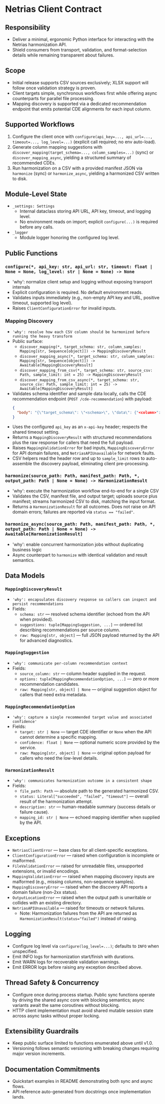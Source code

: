 # Netrias Client Contract

## Responsibility
- Deliver a minimal, ergonomic Python interface for interacting with the Netrias harmonization API.
- Shield consumers from transport, validation, and format-selection details while remaining transparent about failures.

## Scope
- Initial release supports CSV sources exclusively; XLSX support will follow once validation strategy is proven.
- Client targets simple, synchronous workflows first while offering async counterparts for parallel file processing.
- Mapping discovery is supported via a dedicated recommendation endpoint that emits potential CDE alignments for each input column.

## Supported Workflows
1. Configure the client once with `configure(api_key=..., api_url=..., timeout=..., log_level=...)` (explicit call required; no env auto-load).
2. Generate column mapping suggestions with `discover_mapping(target_schema=..., column_samples=...)` (sync) or `discover_mapping_async`, yielding a structured summary of recommended CDEs.
3. Run harmonization on a CSV with a provided manifest JSON via `harmonize` (sync) or `harmonize_async`, yielding a harmonized CSV written to disk.

## Module-Level State
- `_settings: Settings`
  - Internal dataclass storing API URL, API key, timeout, and logging level.
  - No environment reads on import; explicit `configure(...)` is required before any calls.
- `_logger`
  - Module logger honoring the configured log level.

## Public Functions

### `configure(*, api_key: str, api_url: str, timeout: float | None = None, log_level: str | None = None) -> None`
- 'why': normalize client setup and logging without exposing transport internals
- Explicit configuration is required. No default environment reads.
- Validates inputs immediately (e.g., non-empty API key and URL, positive timeout, supported log level).
- Raises `ClientConfigurationError` for invalid inputs.

### Mapping Discovery
- `'why': resolve how each CSV column should be harmonized before running the heavy transform`
- Public surface:
  - `discover_mapping(*, target_schema: str, column_samples: Mapping[str, Sequence[object]]) -> MappingDiscoveryResult`
  - `discover_mapping_async(*, target_schema: str, column_samples: Mapping[str, Sequence[object]]) -> Awaitable[MappingDiscoveryResult]`
  - `discover_mapping_from_csv(*, target_schema: str, source_csv: Path, sample_limit: int = 25) -> MappingDiscoveryResult`
  - `discover_mapping_from_csv_async(*, target_schema: str, source_csv: Path, sample_limit: int = 25) -> Awaitable[MappingDiscoveryResult]`
- Validates schema identifier and sample data locally, calls the CDE recommendation endpoint (`POST /cde-recommendation`) with payload:
  ```json
  {
    "body": "{\"target_schema\": \"<schema>\", \"data\": {"<column>": ["value", ...]}}"
  }
  ```
- Uses the configured `api_key` as an `x-api-key` header; respects the shared timeout setting.
- Returns a `MappingDiscoveryResult` with structured recommendations plus the raw response for callers that need the full payload.
- Raises `MappingValidationError` for bad inputs, `MappingDiscoveryError` for API domain failures, and `NetriasAPIUnavailable` for network faults.
 - CSV helpers read the header row and up to `sample_limit` rows to auto-assemble the discovery payload, eliminating client pre-processing.

### `harmonize(source_path: Path, manifest_path: Path, *, output_path: Path | None = None) -> HarmonizationResult`
- 'why': execute the harmonization workflow end-to-end for a single CSV
- Validates the CSV, manifest file, and output target; uploads source plus manifest; streams harmonized CSV to disk, matching the input format.
- Returns a `HarmonizationResult` for all outcomes. Does not raise on API domain errors; failures are reported via `status == "failed"`.

### `harmonize_async(source_path: Path, manifest_path: Path, *, output_path: Path | None = None) -> Awaitable[HarmonizationResult]`
- 'why': enable concurrent harmonization jobs without duplicating business logic
- Async counterpart to `harmonize` with identical validation and result semantics.

## Data Models

### `MappingDiscoveryResult`
- `'why': encapsulates discovery response so callers can inspect and persist recommendations`
- Fields:
  - `schema: str` — resolved schema identifier (echoed from the API when provided).
  - `suggestions: tuple[MappingSuggestion, ...]` — ordered list describing recommendations per source column.
  - `raw: Mapping[str, object]` — full JSON payload returned by the API for advanced diagnostics.

### `MappingSuggestion`
- `'why': communicate per-column recommendation context`
- Fields:
  - `source_column: str` — column header supplied in the request.
  - `options: tuple[MappingRecommendationOption, ...]` — zero or more recommendation candidates.
  - `raw: Mapping[str, object] | None` — original suggestion object for callers that need extra metadata.

### `MappingRecommendationOption`
- `'why': capture a single recommended target value and associated confidence'`
- Fields:
  - `target: str | None` — target CDE identifier or `None` when the API cannot determine a specific mapping.
  - `confidence: float | None` — optional numeric score provided by the service.
  - `raw: Mapping[str, object] | None` — original option payload for callers who need the low-level details.

### `HarmonizationResult`
- `'why': communicates harmonization outcome in a consistent shape`
- Fields:
  - `file_path: Path` — absolute path to the generated harmonized CSV.
  - `status: Literal["succeeded", "failed", "timeout"]` — overall result of the harmonization attempt.
  - `description: str` — human-readable summary (success details or failure cause).
  - `mapping_id: str | None` — echoed mapping identifier when supplied by the API.

## Exceptions
- `NetriasClientError` — base class for all client-specific exceptions.
- `ClientConfigurationError` — raised when configuration is incomplete or malformed.
- `FileValidationError` — raised for unreadable files, unsupported extensions, or invalid encodings.
- `MappingValidationError` — raised when mapping discovery inputs are malformed (e.g., missing columns, non-sequence samples).
- `MappingDiscoveryError` — raised when the discovery API reports a domain failure (non-2xx status).
- `OutputLocationError` — raised when the output path is unwritable or collides with an existing directory.
- `NetriasAPIUnavailable` — raised for timeouts or network failures.
  - Note: Harmonization failures from the API are returned as `HarmonizationResult(status="failed")` instead of raising.

## Logging
- Configure log level via `configure(log_level=...)`; defaults to `INFO` when unspecified.
- Emit INFO logs for harmonization start/finish with durations.
- Emit WARN logs for recoverable validation warnings.
- Emit ERROR logs before raising any exception described above.

## Thread Safety & Concurrency
- Configure once during process startup. Public sync functions operate by driving the shared async core with blocking semantics; async variants await the same coroutines without blocking.
- HTTP client implementation must avoid shared mutable session state across async tasks without proper locking.

## Extensibility Guardrails
- Keep public surface limited to functions enumerated above until v1.0.
- Versioning follows semantic versioning with breaking changes requiring major version increments.

## Documentation Commitments
- Quickstart examples in README demonstrating both sync and async flows.
- API reference auto-generated from docstrings once implementation lands.
